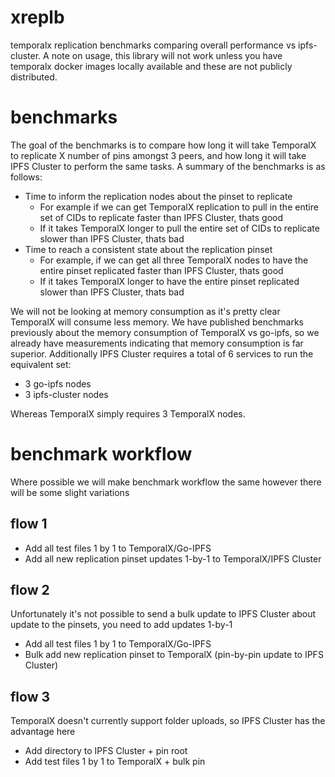 # xreplb

temporalx replication benchmarks comparing overall performance vs ipfs-cluster. A note on usage, this library will not work unless you have temporalx docker images locally available and these are not publicly distributed.

# benchmarks

The goal of the benchmarks is to compare how long it will take TemporalX to replicate X number of pins amongst 3 peers, and how long it will take IPFS Cluster to perform the same tasks. A summary of the benchmarks is as follows:

* Time to inform the replication nodes about the pinset to replicate
  * For example if we can get TemporalX replication to pull in the entire set of CIDs to replicate faster than IPFS Cluster, thats good
  * If it takes TemporalX longer to pull the entire set of CIDs to replicate slower than IPFS Cluster, thats bad
* Time to reach a consistent state about the replication pinset
  * For example, if we can get all three TemporalX nodes to have the entire pinset replicated faster than IPFS Cluster, thats good
  * If it takes TemporalX longer to have the entire pinset replicated slower than IPFS Cluster, thats bad


We will not be looking at memory consumption as it's pretty clear TemporalX will consume less memory. We have published benchmarks previously about the memory consumption of TemporalX vs go-ipfs, so we already have measurements indicating that memory consumption is far superior. Additionally IPFS Cluster requires a total of 6 services to run the equivalent set:

* 3 go-ipfs nodes
* 3 ipfs-cluster nodes

Whereas TemporalX simply requires 3 TemporalX nodes.

# benchmark workflow

Where possible we will make benchmark workflow the same however there will be some slight variations

## flow 1

* Add all test files 1 by 1 to TemporalX/Go-IPFS
* Add all new replication pinset updates 1-by-1 to TemporalX/IPFS Cluster

## flow 2

Unfortunately it's not possible to send a bulk update to IPFS Cluster about update to the pinsets, you need to add updates 1-by-1

* Add all test files 1 by 1 to TemporalX/Go-IPFS
* Bulk add new replication pinset to TemporalX (pin-by-pin update to IPFS Cluster)

## flow 3

TemporalX doesn't currently support folder uploads, so IPFS Cluster has the advantage here

* Add directory to IPFS Cluster + pin root
* Add test files 1 by 1 to TemporalX + bulk pin